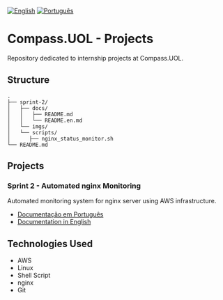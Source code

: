 [![English](https://img.shields.io/badge/English-blue.svg)](README.en.md)
[![Português](https://img.shields.io/badge/Português-green.svg)](README.md)

# Compass.UOL - Projects

Repository dedicated to internship projects at Compass.UOL.

## Structure

```
.
├── sprint-2/
│   ├── docs/
│   │   ├── README.md 
│   │   └── README.en.md
│   └── imgs/
│   └── scripts/
│      ├── nginx_status_monitor.sh
└── README.md
```

## Projects

### Sprint 2 - Automated nginx Monitoring
Automated monitoring system for nginx server using AWS infrastructure.

- [Documentação em Português](./sprint-2/nginx-monitoring/docs/README.md)
- [Documentation in English](./sprint-2/nginx-monitoring/docs/README.en.md)

## Technologies Used

- AWS 
- Linux
- Shell Script
- nginx
- Git

